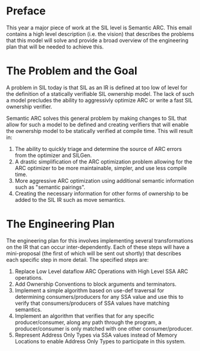 
# Preface

This year a major piece of work at the SIL level is Semantic ARC. This email
contains a high level description (i.e. the vision) that describes the problems
that this model will solve and provide a broad overview of the engineering plan
that will be needed to achieve this.

# The Problem and the Goal

A problem in SIL today is that SIL as an IR is defined at too low of level for
the definition of a statically verifiable SIL ownership model.  The lack of such
a model precludes the ability to aggressivly optimize ARC or write a fast
SIL ownership verifier.

Semantic ARC solves this general problem by making changes to SIL that allow for
such a model to be defined and creating verifiers that will enable the ownership
model to be statically verified at compile time. This will result in:

1. The ability to quickly triage and determine the source of ARC errors from the
   optimizer and SILGen.
2. A drastic simplification of the ARC optimization problem allowing for the ARC
   optimizer to be more maintainable, simpler, and use less compile time.
3. More aggressive ARC optimization using additional semantic information such
   as "semantic pairings".
4. Creating the necessary information for other forms of ownership to be added
   to the SIL IR such as move semantics.

# The Engineering Plan

The engineering plan for this involves implementing several transformations on
the IR that can occur inter-dependently. Each of these steps will have a
mini-proposal (the first of which will be sent out shortly) that describes each
specific step in more detail. The specified steps are:

1. Replace Low Level dataflow ARC Operations with High Level SSA ARC operations.
2. Add Ownership Conventions to block arguments and terminators.
3. Implement a simple algorithm based on use-def traversal for determining
   consumers/producers for any SSA value and use this to verify that
   consumers/producers of SSA values have matching semantics.
4. Implement an algorithm that verifies that for any specific producer/consumer,
   along any path through the program, a producer/consumer is only matched with
   one other consumer/producer.
5. Represent Address Only Types via SSA values instead of Memory Locations to
   enable Address Only Types to participate in this system.


